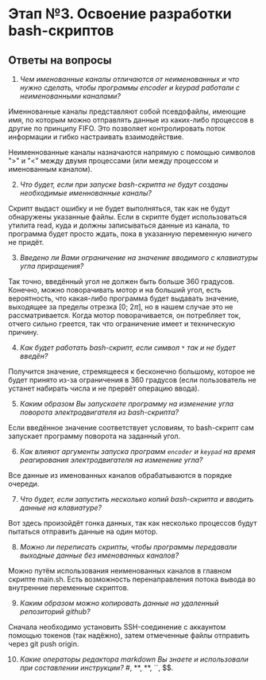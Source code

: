# Этап №3. Освоение разработки bash-скриптов

## Ответы на вопросы

1. *Чем именованные каналы отличаются
от неименованных и что нужно сделать,
чтобы программы encoder и keypad работали
с неименованными каналами?*

Именнованные каналы представляют собой псевдофайлы, имеющие имя, по которым можно отправлять
данные из каких-либо процессов в другие по принципу FIFO. Это позволяет контролировать
поток информации и гибко настраивать взаимодействие.

Неименнованные каналы назначаются напрямую с помощью символов ">" и "<" между двумя
процессами (или между процессом и именованным каналом). 

2. *Что будет, если при запуске bash-скрипта не будут созданы необходимые именнованные каналы?*

Скрипт выдаст ошибку и не будет выполняться, так как не будут обнаружены указанные файлы.
Если в скрипте будет использоваться утилита read, куда и должны записываться данные из канала,
то программа будет просто ждать, пока в указанную переменную ничего не придёт.

3. *Введено ли Вами ограничение на значение вводимого с клавиатуры угла приращения?*

Так точно, введённый угол не должен быть больше 360 градусов. Конечно, можно поворачивать мотор и на больший угол,
есть вероятность, что какая-либо программа будет выдавать значение, выходящее за пределы отрезка [0; 2$\pi$], но
в нашем случае это не рассматривается. Когда мотор поворачивается, он потребляет ток, отчего сильно греется, так
что ограничение имеет и техническую причину.

4. *Как будет работать bash-скрипт, если символ `*` так и не будет введён?*

Получится значение, стремящееся к бесконечно большому, которое не будет принято из-за ограничения в 360 градусов
(если пользователь не устанет набирать числа и не прервёт операцию ввода).

5. *Каким образом Вы запускаете программу на изменение угла поворота электродвигателя из bash-скрипта?*

Если введённое значение соответствует условиям, то bash-скрипт сам запускает программу поворота на заданный угол.

6. *Как влияют аргументы запуска программ `encoder` и `keypad` на время реагирования электродвигателя на изменение угла?*

Все данные из именованных каналов обрабатываются в порядке очереди.

7. *Что будет, если запустить несколько копий bash-скрипта и вводить данные на клавиатуре?*

Вот здесь произойдёт гонка данных, так как несколько процессов будут пытаться отправить данные на один мотор.

8. *Можно ли переписать скрипты, чтобы программы передавали выходные данные без именованных каналов?*

Можно путём использования неименованных каналов в главном скрипте main.sh. Есть возможность перенаправления потока вывода
во внутренние переменные скриптов.

9. *Каким образом можно копировать данные на удаленный репозиторий github?*

Сначала необходимо установить SSH-соединение с аккаунтом помощью токенов (так надёжно), затем отмеченные файлы отправить
через git push origin.

10. *Какие операторы редактора markdown Вы знаете и использовали при составлении инструкции?*
#, **, **, ``, $$. 
